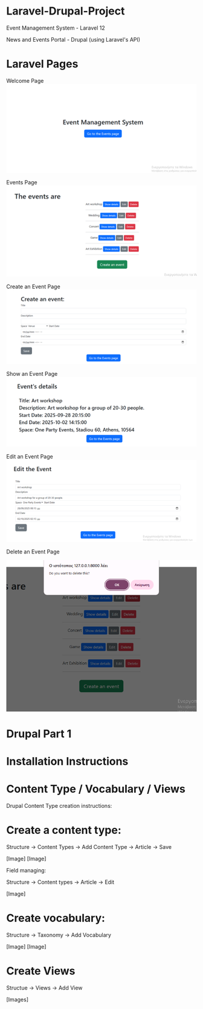 # Laravel-Drupal-Project

 Event Management System - Laravel 12 
 
 News and Events Portal - Drupal (using Laravel's API)

# Laravel Pages
Welcome Page
![Alt text](1.WelcomePage.PNG)


Events Page
![Alt text](2.EventsPage.PNG)


Create an Event Page
![Alt text](3.CreatePage.PNG)


Show an Event Page
![Alt text](4.ShowPage.PNG)



Edit an Event Page
![Alt text](5.EditPage.PNG)



Delete an Event Page

![Alt text](6.DeletePage.PNG)





# Drupal Part 1

# Installation Instructions

# Content Type / Vocabulary / Views

Drupal Content Type creation instructions:

# Create a content type:
Structure -> Content Types -> Add Content Type -> Article -> Save

[Image]
[Image]

Field managing:

Structure -> Content types -> Article -> Edit 

[Image]

# Create vocabulary:

Structure -> Taxonomy -> Add Vocabulary

[Image]
[Image]

# Create Views

Structue -> Views -> Add View 

[Images]



















